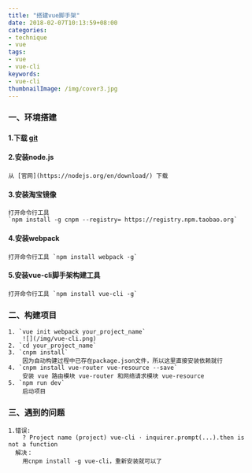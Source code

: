 ```yaml
---
title: "搭建vue脚手架"
date: 2018-02-07T10:13:59+08:00
categories:
- technique
- vue
tags:
- vue
- vue-cli
keywords:
- vue-cli
thumbnailImage: /img/cover3.jpg
---
```


<!--more-->
### 一、环境搭建
#### 1.下载 [git](https://git-scm.com/downloads)
#### 2.安装node.js
    从 [官网](https://nodejs.org/en/download/) 下载 

#### 3.安装淘宝镜像
    打开命令行工具
    `npm install -g cnpm --registry= https://registry.npm.taobao.org`
#### 4.安装webpack
    打开命令行工具 `npm install webpack -g`
#### 5.安装vue-cli脚手架构建工具
    打开命令行工具 `npm install vue-cli -g`

### 二、构建项目
    1. `vue init webpack your_project_name`  
        ![](/img/vue-cli.png)  
    2. `cd your_project_name`  
    3. `cnpm install`  
        因为自动构建过程中已存在package.json文件，所以这里直接安装依赖就行
    4. `cnpm install vue-router vue-resource --save`  
        安装 vue 路由模块 vue-router 和网络请求模块 vue-resource
    5. `npm run dev`  
        启动项目

### 三、遇到的问题
    1.错误:
        ? Project name (project) vue-cli · inquirer.prompt(...).then is not a function
      解决：
        用cnpm install -g vue-cli，重新安装就可以了          